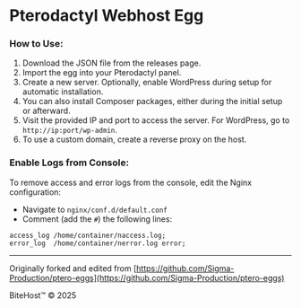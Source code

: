 # Pterodactyl Webhost Egg

### How to Use:
1. Download the JSON file from the releases page.
2. Import the egg into your Pterodactyl panel.
3. Create a new server. Optionally, enable WordPress during setup for automatic installation.
4. You can also install Composer packages, either during the initial setup or afterward.
5. Visit the provided IP and port to access the server. For WordPress, go to `http://ip:port/wp-admin`.
6. To use a custom domain, create a reverse proxy on the host.

### Enable Logs from Console:
To remove access and error logs from the console, edit the Nginx configuration:
- Navigate to `nginx/conf.d/default.conf`
- Comment (add the `#`) the following lines:

```
access_log /home/container/naccess.log;
error_log  /home/container/nerror.log error;
```

---

Originally forked and edited from [https://github.com/Sigma-Production/ptero-eggs](https://github.com/Sigma-Production/ptero-eggs)

BiteHost™ © 2025
